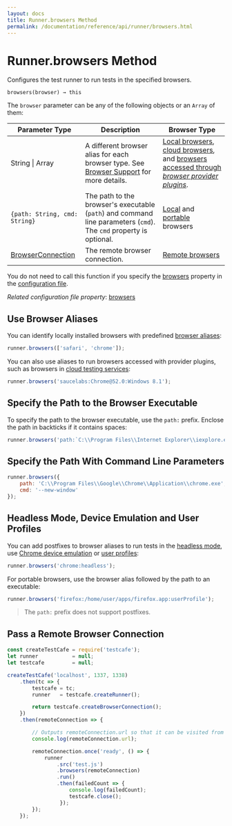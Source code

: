 ```yaml
---
layout: docs
title: Runner.browsers Method
permalink: /documentation/reference/api/runner/browsers.html
---
```

# Runner.browsers Method

Configures the test runner to run tests in the specified browsers.

```text
browsers(browser) → this
```

The `browser` parameter can be any of the following objects or an `Array` of them:

Parameter Type                                                                                        | Description                            | Browser Type
---------------------------------------------------------------------------------------------------- | --------------------------------------------------------------------------------------------------------------------------------------------------------------------- | ----------------------------
String &#124; Array                                                                                           | A different browser alias for each browser type. See [Browser Support](../../../concepts/browsers.md) for more details.                            | [Local browsers](../../../concepts/browsers.md#locally-installed-browsers), [cloud browsers](../../../concepts/browsers.md#browsers-in-cloud-testing-services), and [browsers accessed through *browser provider plugins*](../../../concepts/browsers.md#nonconventional-browsers).                                                                 |
 `{path: String, cmd: String}`                                                                        | The path to the browser's executable (`path`) and command line parameters (`cmd`). The `cmd` property is optional.                                                     | [Local](../../../concepts/browsers.md#locally-installed-browsers) and [portable](../../../concepts/browsers.md#portable-browsers) browsers
[BrowserConnection](../browserconnection/README.md)                                                            | The remote browser connection.                                                                                                                                        | [Remote browsers](../../../concepts/browsers.md#browsers-on-remote-devices)

You do not need to call this function if you specify the [browsers](../../configuration-file.md#browsers) property in the [configuration file](../../configuration-file.md).

*Related configuration file property*: [browsers](../../configuration-file.md#browsers)

## Use Browser Aliases

You can identify locally installed browsers with predefined [browser aliases](../../../concepts/browsers.md#locally-installed-browsers):

```js
runner.browsers(['safari', 'chrome']);
```

You can also use aliases to run browsers accessed with provider plugins, such as browsers in [cloud testing services](../../../concepts/browsers.md#browsers-in-cloud-testing-services):

```js
runner.browsers('saucelabs:Chrome@52.0:Windows 8.1');
```

## Specify the Path to the Browser Executable

To specify the path to the browser executable, use the `path:` prefix. Enclose the path in backticks if it contains spaces:

```js
runner.browsers('path:`C:\\Program Files\\Internet Explorer\\iexplore.exe`');
```

## Specify the Path With Command Line Parameters

```js
runner.browsers({
    path: 'C:\\Program Files\\Google\\Chrome\\Application\\chrome.exe',
    cmd: '--new-window'
});
```

## Headless Mode, Device Emulation and User Profiles

You can add postfixes to browser aliases to run tests in the [headless mode](../../../concepts/browsers.md#testing-in-headless-mode), use [Chrome device emulation](../../../concepts/browsers.md#using-chromium-device-emulation) or [user profiles](../../../concepts/browsers.md#user-profiles):

```js
runner.browsers('chrome:headless');
```

For portable browsers, use the browser alias followed by the path to an executable:

```js
runner.browsers('firefox:/home/user/apps/firefox.app:userProfile');
```

> The `path:` prefix does not support postfixes.

## Pass a Remote Browser Connection

```js
const createTestCafe = require('testcafe');
let runner           = null;
let testcafe         = null;

createTestCafe('localhost', 1337, 1338)
    .then(tc => {
        testcafe = tc;
        runner   = testcafe.createRunner();

        return testcafe.createBrowserConnection();
    })
    .then(remoteConnection => {

        // Outputs remoteConnection.url so that it can be visited from the remote browser.
        console.log(remoteConnection.url);

        remoteConnection.once('ready', () => {
            runner
                .src('test.js')
                .browsers(remoteConnection)
                .run()
                .then(failedCount => {
                    console.log(failedCount);
                    testcafe.close();
                 });
        });
    });
```
